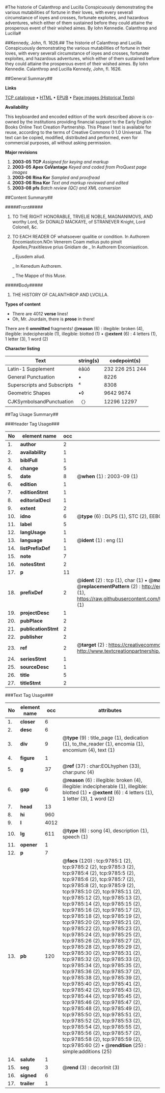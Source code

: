 #The historie of Calanthrop and Lucilla Conspicuously demonstrating the various mutabilities of fortune in their loves, with every severall circumstance of ioyes and crosses, fortunate exploites, and hazardous adventures, which either of them sustained before they could attaine the prosperous event of their wished aimes. By Iohn Kennedie. Calanthrop and Lucilla#

##Kennedy, John, fl. 1626.##
The historie of Calanthrop and Lucilla Conspicuously demonstrating the various mutabilities of fortune in their loves, with every severall circumstance of ioyes and crosses, fortunate exploites, and hazardous adventures, which either of them sustained before they could attaine the prosperous event of their wished aimes. By Iohn Kennedie.
Calanthrop and Lucilla
Kennedy, John, fl. 1626.

##General Summary##

**Links**

[TCP catalogue](http://www.ota.ox.ac.uk/tcp/)  • 
[HTML](http://tei.it.ox.ac.uk/tcp/Texts-HTML/free/A04/A04796.html)  • 
[EPUB](http://tei.it.ox.ac.uk/tcp/Texts-EPUB/free/A04/A04796.epub) • 
[Page images (Historical Texts)](https://data.historicaltexts.jisc.ac.uk/view?pubId=eebo-99844927e&pageId=eebo-99844927e-9785-1)

**Availability**

This keyboarded and encoded edition of the
	       work described above is co-owned by the institutions
	       providing financial support to the Early English Books
	       Online Text Creation Partnership. This Phase I text is
	       available for reuse, according to the terms of Creative
	       Commons 0 1.0 Universal. The text can be copied,
	       modified, distributed and performed, even for
	       commercial purposes, all without asking permission.

**Major revisions**

1. __2003-05__ __TCP__ *Assigned for keying and markup*
1. __2003-05__ __Apex CoVantage__ *Keyed and coded from ProQuest page images*
1. __2003-06__ __Rina Kor__ *Sampled and proofread*
1. __2003-06__ __Rina Kor__ *Text and markup reviewed and edited*
1. __2003-08__ __pfs__ *Batch review (QC) and XML conversion*

##Content Summary##

#####Front#####

1. TO THE RIGHT HONORABLE, TRVELIE NOBLE, MAGNANIMOVS, AND worthy Lord, Sir DONALD MACKAYE, of STRANEVER Knight, Lord Colonell, &c.

1. TO EACH READER OF whatsoever qualitie or condition.
In Authorem Encomiasticon.NOn Venerem Coam melius puto pinxit Apelles,Praxitilesve prius Gnidiam de 
    _ In Authorem Encomiasticon.

    _ Ejusdem aliud.

    _ In Kenedum Authorem.

    _ The Mappe of this Muse.

#####Body#####

1. THE HISTORY OF CALANTHROP AND LVCILLA.

**Types of content**

  * There are 4012 **verse** lines!
  * Oh, Mr. Jourdain, there is **prose** in there!

There are 6 **ommitted** fragments! 
 @__reason__ (6) : illegible: broken (4), illegible: indecipherable (1), illegible: blotted (1)  •  @__extent__ (6) : 4 letters (1), 1 letter (3), 1 word (2)

**Character listing**


|Text|string(s)|codepoint(s)|
|---|---|---|
|Latin-1 Supplement|èâûô|232 226 251 244|
|General Punctuation|•|8226|
|Superscripts             and Subscripts|⁴|8308|
|Geometric Shapes|▪◊|9642 9674|
|CJKSymbolsandPunctuation|〈〉|12296 12297|

##Tag Usage Summary##

###Header Tag Usage###

|No|element name|occ|attributes|
|---|---|---|---|
|1.|__author__|2||
|2.|__availability__|1||
|3.|__biblFull__|1||
|4.|__change__|5||
|5.|__date__|8| @__when__ (1) : 2003-09 (1)|
|6.|__edition__|1||
|7.|__editionStmt__|1||
|8.|__editorialDecl__|1||
|9.|__extent__|2||
|10.|__idno__|6| @__type__ (6) : DLPS (1), STC (2), EEBO-CITATION (1), PROQUEST (1), VID (1)|
|11.|__label__|5||
|12.|__langUsage__|1||
|13.|__language__|1| @__ident__ (1) : eng (1)|
|14.|__listPrefixDef__|1||
|15.|__note__|7||
|16.|__notesStmt__|2||
|17.|__p__|11||
|18.|__prefixDef__|2| @__ident__ (2) : tcp (1), char (1)  •  @__matchPattern__ (2) : ([0-9\-]+):([0-9IVX]+) (1), (.+) (1)  •  @__replacementPattern__ (2) : http://eebo.chadwyck.com/downloadtiff?vid=$1&page=$2 (1), https://raw.githubusercontent.com/textcreationpartnership/Texts/master/tcpchars.xml#$1 (1)|
|19.|__projectDesc__|1||
|20.|__pubPlace__|2||
|21.|__publicationStmt__|2||
|22.|__publisher__|2||
|23.|__ref__|2| @__target__ (2) : https://creativecommons.org/publicdomain/zero/1.0/ (1), http://www.textcreationpartnership.org/docs/. (1)|
|24.|__seriesStmt__|1||
|25.|__sourceDesc__|1||
|26.|__title__|5||
|27.|__titleStmt__|2||


###Text Tag Usage###

|No|element name|occ|attributes|
|---|---|---|---|
|1.|__closer__|6||
|2.|__desc__|6||
|3.|__div__|9| @__type__ (9) : title_page (1), dedication (1), to_the_reader (1), encomia (1), encomium (4), text (1)|
|4.|__figure__|1||
|5.|__g__|37| @__ref__ (37) : char:EOLhyphen (33), char:punc (4)|
|6.|__gap__|6| @__reason__ (6) : illegible: broken (4), illegible: indecipherable (1), illegible: blotted (1)  •  @__extent__ (6) : 4 letters (1), 1 letter (3), 1 word (2)|
|7.|__head__|13||
|8.|__hi__|960||
|9.|__l__|4012||
|10.|__lg__|611| @__type__ (6) : song (4), description (1), speech (1)|
|11.|__opener__|1||
|12.|__p__|7||
|13.|__pb__|120| @__facs__ (120) : tcp:9785:1 (2), tcp:9785:2 (2), tcp:9785:3 (2), tcp:9785:4 (2), tcp:9785:5 (2), tcp:9785:6 (2), tcp:9785:7 (2), tcp:9785:8 (2), tcp:9785:9 (2), tcp:9785:10 (2), tcp:9785:11 (2), tcp:9785:12 (2), tcp:9785:13 (2), tcp:9785:14 (2), tcp:9785:15 (2), tcp:9785:16 (2), tcp:9785:17 (2), tcp:9785:18 (2), tcp:9785:19 (2), tcp:9785:20 (2), tcp:9785:21 (2), tcp:9785:22 (2), tcp:9785:23 (2), tcp:9785:24 (2), tcp:9785:25 (2), tcp:9785:26 (2), tcp:9785:27 (2), tcp:9785:28 (2), tcp:9785:29 (2), tcp:9785:30 (2), tcp:9785:31 (2), tcp:9785:32 (2), tcp:9785:33 (2), tcp:9785:34 (2), tcp:9785:35 (2), tcp:9785:36 (2), tcp:9785:37 (2), tcp:9785:38 (2), tcp:9785:39 (2), tcp:9785:40 (2), tcp:9785:41 (2), tcp:9785:42 (2), tcp:9785:43 (2), tcp:9785:44 (2), tcp:9785:45 (2), tcp:9785:46 (2), tcp:9785:47 (2), tcp:9785:48 (2), tcp:9785:49 (2), tcp:9785:50 (2), tcp:9785:51 (2), tcp:9785:52 (2), tcp:9785:53 (2), tcp:9785:54 (2), tcp:9785:55 (2), tcp:9785:56 (2), tcp:9785:57 (2), tcp:9785:58 (2), tcp:9785:59 (2), tcp:9785:60 (2)  •  @__rendition__ (25) : simple:additions (25)|
|14.|__salute__|1||
|15.|__seg__|3| @__rend__ (3) : decorInit (3)|
|16.|__signed__|6||
|17.|__trailer__|1||
